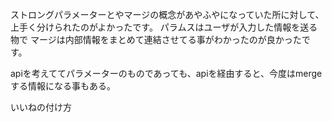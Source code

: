 ストロングパラメーターとやマージの概念があやふやになっていた所に対して、上手く分けられたのがよかったです。
パラムスはユーザが入力した情報を送る物で
マージは内部情報をまとめて連結させてる事がわかったのが良かったです。

apiを考えててパラメーターのものであっても、apiを経由すると、今度はmergeする情報になる事もある。


いいねの付け方

